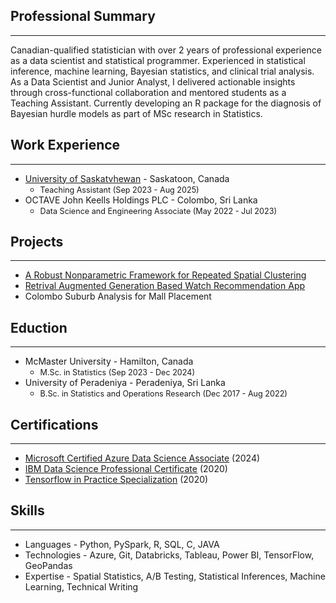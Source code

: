 ## Professional Summary
---------
Canadian-qualified statistician with over 2 years of professional experience as a data scientist and statistical programmer. Experienced in statistical inference, machine learning, Bayesian statistics, and clinical trial analysis. As a Data Scientist and Junior Analyst, I delivered actionable insights through cross-functional collaboration and mentored students as a Teaching Assistant. Currently developing an R package for the diagnosis of Bayesian hurdle models as part of MSc research in Statistics.

## Work Experience
---------
* [University of Saskatvhewan](https://www.usask.ca/) - Saskatoon, Canada
  - <span style="font-size:0.9em;">Teaching Assistant (Sep 2023 - Aug 2025)</span>
* OCTAVE John Keells Holdings PLC - Colombo, Sri Lanka
  - <span style="font-size:0.9em;">Data Science and Engineering Associate (May 2022 - Jul 2023)</span>
 
## Projects
---------
* [A Robust Nonparametric Framework for Repeated Spatial Clustering](https://rajithasenanayake.github.io/repeated-spatial-clustering/)
* [Retrival Augmented Generation Based Watch Recommendation App](https://getyouralpinist.streamlit.app/)
* Colombo Suburb Analysis for Mall Placement
    
## Eduction
---------
* McMaster University - Hamilton, Canada
  - <span style="font-size:0.9em;">M.Sc. in Statistics (Sep 2023 - Dec 2024)</span>
* University of Peradeniya -  Peradeniya, Sri Lanka
  - <span style="font-size:0.9em;">B.Sc. in Statistics and Operations Research (Dec 2017 - Aug 2022)</span>
  

## Certifications
---------
* [Microsoft Certified Azure Data Science Associate](https://learn.microsoft.com/en-us/users/rajithasenanayake-0235/credentials/b254762fee0e13e?ref=https%3A%2F%2Fwww.linkedin.com%2F) (2024)
* [IBM Data Science Professional Certificate](https://www.credly.com/badges/6225cabf-ed85-40d3-9977-563cd4e36cf8) (2020)
* [Tensorflow in Practice Specialization](https://www.coursera.org/account/accomplishments/specialization/certificate/BG3DGR3QD5SY) (2020)

## Skills
---------
* Languages - Python, PySpark, R, SQL, C, JAVA
* Technologies - Azure, Git, Databricks, Tableau, Power BI, TensorFlow, GeoPandas
* Expertise - Spatial Statistics, A/B Testing, Statistical Inferences, Machine Learning, Technical Writing
